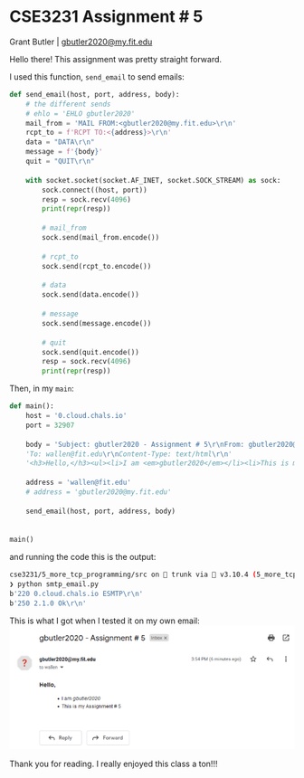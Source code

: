 # CSE3231 Assignment # 5
Grant Butler | gbutler2020@my.fit.edu

Hello there! This assignment was pretty straight forward.

I used this function, `send_email` to send emails:

```py
def send_email(host, port, address, body):
    # the different sends
    # ehlo = 'EHLO gbutler2020'
    mail_from = 'MAIL FROM:<gbutler2020@my.fit.edu>\r\n'
    rcpt_to = f'RCPT TO:<{address}>\r\n'
    data = "DATA\r\n"
    message = f'{body}'
    quit = "QUIT\r\n"

    with socket.socket(socket.AF_INET, socket.SOCK_STREAM) as sock:
        sock.connect((host, port))
        resp = sock.recv(4096)
        print(repr(resp))

        # mail_from
        sock.send(mail_from.encode())

        # rcpt_to
        sock.send(rcpt_to.encode())

        # data
        sock.send(data.encode())

        # message
        sock.send(message.encode())

        # quit
        sock.send(quit.encode())
        resp = sock.recv(4096)
        print(repr(resp))
```

Then, in my `main`:
```py
def main():
    host = '0.cloud.chals.io'
    port = 32907

    body = 'Subject: gbutler2020 - Assignment # 5\r\nFrom: gbutler2020@my.fit.edu\r\n'
    'To: wallen@fit.edu\r\nContent-Type: text/html\r\n'
    '<h3>Hello,</h3><ul><li>I am <em>gbutler2020</em></li><li>This is my Assignment # 5</li><ul>\r\n.\r\n'

    address = 'wallen@fit.edu'
    # address = 'gbutler2020@my.fit.edu'

    send_email(host, port, address, body)


main()
```

and running the code this is the output:

```bash
cse3231/5_more_tcp_programming/src on  trunk via 🐍 v3.10.4 (5_more_tcp_programming)
❯ python smtp_email.py
b'220 0.cloud.chals.io ESMTP\r\n'
b'250 2.1.0 Ok\r\n'
```

This is what I got when I tested it on my own email:
![](assets/test.png)

Thank you for reading. I really enjoyed this class a ton!!!
